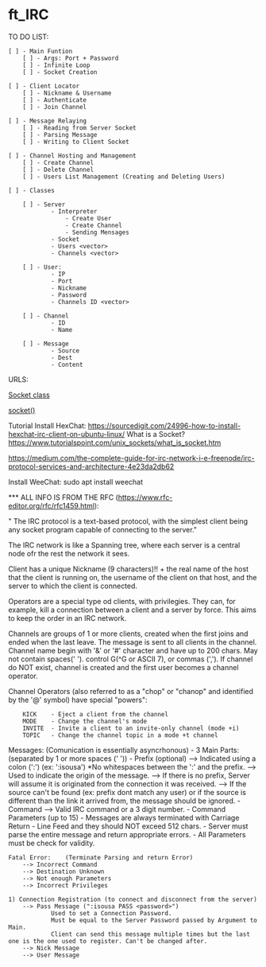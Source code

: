 # ft_IRC

TO DO LIST:
```
[ ] - Main Funtion
    [ ] - Args: Port + Password
    [ ] - Infinite Loop
    [ ] - Socket Creation

[ ] - Client Locator
    [ ] - Nickname & Username
    [ ] - Authenticate
    [ ] - Join Channel

[ ] - Message Relaying
    [ ] - Reading from Server Socket
    [ ] - Parsing Message
    [ ] - Writing to Client Socket

[ ] - Channel Hosting and Management
    [ ] - Create Channel
    [ ] - Delete Channel
    [ ] - Users List Management (Creating and Deleting Users)

[ ] - Classes

    [ ] - Server
            - Interpreter
                - Create User
                - Create Channel
                - Sending Mensages
            - Socket
            - Users <vector>
            - Channels <vector>

    [ ] - User:
            - IP
            - Port
            - Nickname
            - Password
            - Channels ID <vector>

    [ ] - Channel
            - ID    
            - Name

    [ ] - Message
            - Source
            - Dest
            - Content
```

URLS:

[Socket class](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)

[socket()](https://www.ibm.com/docs/en/zos/2.3.0?topic=functions-socket-create-socket)

Tutorial Install HexChat: https://sourcedigit.com/24996-how-to-install-hexchat-irc-client-on-ubuntu-linux/
What is a Socket? https://www.tutorialspoint.com/unix_sockets/what_is_socket.htm


https://medium.com/the-complete-guide-for-irc-network-i-e-freenode/irc-protocol-services-and-architecture-4e23da2db62


Install WeeChat: sudo apt install weechat


*** ALL INFO IS FROM THE RFC (https://www.rfc-editor.org/rfc/rfc1459.html):

" The IRC protocol is a text-based protocol, with the simplest client
   being any socket program capable of connecting to the server."

The IRC network is like a Spanning tree, where each server is a central node ofr the rest the network it sees.

Client has a unique Nickname (9 characters)!! +  the real name of the host
   that the client is running on, the username of the client on that
   host, and the server to which the client is connected.

Operators are a special type od clients, with privilegies. They can, for example, kill a connection between a client and a server by force. This aims to keep the order in an IRC network.

Channels are groups of 1 or more clients, created when the first joins and ended when the last leave. The message is sent to all clients in the channel.
    Channel name begin with '&' or '#' character and have up to 200 chars. May not contain spaces(' '). control G(^G or ASCII 7), or commas (',').
    If channel do NOT exist, channel is created and the first user becomes a channel operator.

Channel Operators (also referred to as a "chop" or "chanop" and identified by the '@' symbol) have special "powers": 

        KICK    - Eject a client from the channel
        MODE    - Change the channel's mode
        INVITE  - Invite a client to an invite-only channel (mode +i)
        TOPIC   - Change the channel topic in a mode +t channel
    
Messages: (Comunication is essentially asyncrhonous)
    - 3 Main Parts: (separated by 1 or more spaces (' '))
        - Prefix (optional)
            --> Indicated using a colon (':') (ex: ':isousa') *No whitespaces between the ':' and the prefix.
            --> Used to indicate the origin of the message.
            --> If there is no prefix, Server will assume it is originated from the connection it was received.
            --> If the source can't be found (ex: prefix dont match any user) or if the source is different than the link it arrived from, the message should be ignored.
        - Command
            --> Valid IRC command or a 3 digit number.
        - Command Parameters (up to 15)
    - Messages are always terminated with Carriage Return - Line Feed and they should NOT exceed 512 chars. 
    - Server must parse the entire message and return appropriate errors.
    - All Parameters must be check for validity. 

    Fatal Error:    (Terminate Parsing and return Error)
        --> Incorrect Command
        --> Destination Unknown
        --> Not enough Parameters
        --> Incorrect Privileges

    1) Connection Registration (to connect and disconnect from the server)
        --> Pass Message (":isousa PASS <password>")
                Used to set a Connection Password.
                Must be equal to the Server Password passed by Argument to Main.
                Client can send this message multiple times but the last one is the one used to register. Can't be changed after. 
        --> Nick Message
        --> User Message

        

